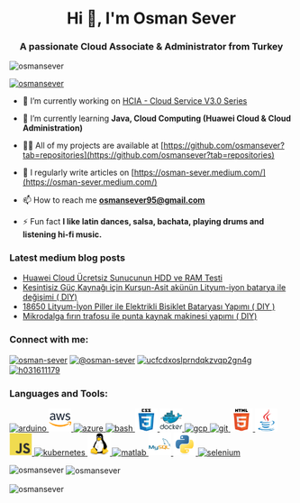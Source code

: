 <h1 align="center">Hi 👋, I'm Osman Sever</h1>
<h3 align="center">A passionate Cloud Associate & Administrator from Turkey</h3>

<p align="left"> <img src="https://komarev.com/ghpvc/?username=osmansever&label=Profile%20views&color=green&style=flat" alt="osmansever" /> </p>

<p align="left"> <a href="https://github.com/ryo-ma/github-profile-trophy"><img src="https://github-profile-trophy.vercel.app/?username=osmansever" alt="osmansever" /></a> </p>

- 🔭 I’m currently working on [HCIA - Cloud Service V3.0 Series](https://intl-education-en.huaweicloud.com/programs/a055705e-d5e9-41b9-ae17-7585a42d2a0a/about)

- 🌱 I’m currently learning **Java, Cloud Computing (Huawei Cloud & Cloud Administration)**

- 👨‍💻 All of my projects are available at [https://github.com/osmansever?tab=repositories](https://github.com/osmansever?tab=repositories)

- 📝 I regularly write articles on [https://osman-sever.medium.com/](https://osman-sever.medium.com/)

- 📫 How to reach me **osmansever95@gmail.com**

- ⚡ Fun fact **I like latin dances, salsa, bachata, playing drums and listening hi-fi music.**

### Latest medium blog posts
<!-- BLOG-POST-LIST:START -->
- [Huawei Cloud Ücretsiz Sunucunun HDD ve RAM Testi](https://osman-sever.medium.com/huawei-cloud-%C3%BCcretsiz-sunucunun-hdd-ve-ram-testi-23a1018c2bb4?source=rss-3ad27477b2d2------2)
- [Kesintisiz Güç Kaynağı için Kurşun-Asit akünün Lityum-iyon batarya ile değişimi &lpar; DIY&rpar;](https://osman-sever.medium.com/kesintisiz-g%C3%BC%C3%A7-kayna%C4%9F%C4%B1-i%C3%A7in-kur%C5%9Fun-asit-ak%C3%BCn%C3%BCn-lityum-iyon-batarya-ile-de%C4%9Fi%C5%9Fimi-diy-8f6bcd421295?source=rss-3ad27477b2d2------2)
- [18650 Lityum-İyon Piller ile Elektrikli Bisiklet Bataryası Yapımı &lpar; DIY &rpar;](https://osman-sever.medium.com/18650-lityum-i%CC%87yon-piller-ile-elektrikli-bisiklet-bataryas%C4%B1-yap%C4%B1m%C4%B1-diy-bd884588a0fd?source=rss-3ad27477b2d2------2)
- [Mikrodalga fırın trafosu ile punta kaynak makinesi yapımı &lpar; DIY&rpar;](https://osman-sever.medium.com/mikrodalgas%C4%B1-f%C4%B1r%C4%B1n-trafosu-ile-punta-kaynak-makinesi-yap%C4%B1m%C4%B1-diy-894b0f7fff68?source=rss-3ad27477b2d2------2)
<!-- BLOG-POST-LIST:END -->


<h3 align="left">Connect with me:</h3>
<p align="left">
<a href="https://linkedin.com/in/osman-sever" target="blank"><img align="center" src="https://raw.githubusercontent.com/rahuldkjain/github-profile-readme-generator/master/src/images/icons/Social/linked-in-alt.svg" alt="osman-sever" height="30" width="40" /></a>
<a href="https://medium.com/@osman-sever" target="blank"><img align="center" src="https://raw.githubusercontent.com/rahuldkjain/github-profile-readme-generator/master/src/images/icons/Social/medium.svg" alt="@osman-sever" height="30" width="40" /></a>
<a href="https://www.youtube.com/channel/UCfcDXOsLpRNdQKZvqP2GN4g" target="blank"><img align="center" src="https://raw.githubusercontent.com/rahuldkjain/github-profile-readme-generator/master/src/images/icons/Social/youtube.svg" alt="ucfcdxoslprndqkzvqp2gn4g" height="30" width="40" /></a>
<a href="https://www.hackerrank.com/h031611179" target="blank"><img align="center" src="https://raw.githubusercontent.com/rahuldkjain/github-profile-readme-generator/master/src/images/icons/Social/hackerrank.svg" alt="h031611179" height="30" width="40" /></a>
</p>

<h3 align="left">Languages and Tools:</h3>
<p align="left"> <a href="https://www.arduino.cc/" target="_blank" rel="noreferrer"> <img src="https://cdn.worldvectorlogo.com/logos/arduino-1.svg" alt="arduino" width="40" height="40"/> </a> <a href="https://aws.amazon.com" target="_blank" rel="noreferrer"> <img src="https://raw.githubusercontent.com/devicons/devicon/master/icons/amazonwebservices/amazonwebservices-original-wordmark.svg" alt="aws" width="40" height="40"/> </a> <a href="https://azure.microsoft.com/en-in/" target="_blank" rel="noreferrer"> <img src="https://www.vectorlogo.zone/logos/microsoft_azure/microsoft_azure-icon.svg" alt="azure" width="40" height="40"/> </a> <a href="https://www.gnu.org/software/bash/" target="_blank" rel="noreferrer"> <img src="https://www.vectorlogo.zone/logos/gnu_bash/gnu_bash-icon.svg" alt="bash" width="40" height="40"/> </a> <a href="https://www.w3schools.com/css/" target="_blank" rel="noreferrer"> <img src="https://raw.githubusercontent.com/devicons/devicon/master/icons/css3/css3-original-wordmark.svg" alt="css3" width="40" height="40"/> </a> <a href="https://www.docker.com/" target="_blank" rel="noreferrer"> <img src="https://raw.githubusercontent.com/devicons/devicon/master/icons/docker/docker-original-wordmark.svg" alt="docker" width="40" height="40"/> </a> <a href="https://cloud.google.com" target="_blank" rel="noreferrer"> <img src="https://www.vectorlogo.zone/logos/google_cloud/google_cloud-icon.svg" alt="gcp" width="40" height="40"/> </a> <a href="https://git-scm.com/" target="_blank" rel="noreferrer"> <img src="https://www.vectorlogo.zone/logos/git-scm/git-scm-icon.svg" alt="git" width="40" height="40"/> </a> <a href="https://www.w3.org/html/" target="_blank" rel="noreferrer"> <img src="https://raw.githubusercontent.com/devicons/devicon/master/icons/html5/html5-original-wordmark.svg" alt="html5" width="40" height="40"/> </a> <a href="https://www.java.com" target="_blank" rel="noreferrer"> <img src="https://raw.githubusercontent.com/devicons/devicon/master/icons/java/java-original.svg" alt="java" width="40" height="40"/> </a> <a href="https://developer.mozilla.org/en-US/docs/Web/JavaScript" target="_blank" rel="noreferrer"> <img src="https://raw.githubusercontent.com/devicons/devicon/master/icons/javascript/javascript-original.svg" alt="javascript" width="40" height="40"/> </a> <a href="https://kubernetes.io" target="_blank" rel="noreferrer"> <img src="https://www.vectorlogo.zone/logos/kubernetes/kubernetes-icon.svg" alt="kubernetes" width="40" height="40"/> </a> <a href="https://www.linux.org/" target="_blank" rel="noreferrer"> <img src="https://raw.githubusercontent.com/devicons/devicon/master/icons/linux/linux-original.svg" alt="linux" width="40" height="40"/> </a> <a href="https://www.mathworks.com/" target="_blank" rel="noreferrer"> <img src="https://upload.wikimedia.org/wikipedia/commons/2/21/Matlab_Logo.png" alt="matlab" width="40" height="40"/> </a> <a href="https://www.mysql.com/" target="_blank" rel="noreferrer"> <img src="https://raw.githubusercontent.com/devicons/devicon/master/icons/mysql/mysql-original-wordmark.svg" alt="mysql" width="40" height="40"/> </a> <a href="https://www.python.org" target="_blank" rel="noreferrer"> <img src="https://raw.githubusercontent.com/devicons/devicon/master/icons/python/python-original.svg" alt="python" width="40" height="40"/> </a> <a href="https://www.selenium.dev" target="_blank" rel="noreferrer"> <img src="https://raw.githubusercontent.com/detain/svg-logos/780f25886640cef088af994181646db2f6b1a3f8/svg/selenium-logo.svg" alt="selenium" width="40" height="40"/> </a> </p>

<p><img align="left" src="https://github-readme-stats.vercel.app/api/top-langs?username=osmansever&show_icons=true&locale=en&layout=compact" alt="osmansever" /></p>

<p>&nbsp;<img align="center" src="https://github-readme-stats.vercel.app/api?username=osmansever&show_icons=true&locale=en" alt="osmansever" /></p>

<p><img align="center" src="https://github-readme-streak-stats.herokuapp.com/?user=osmansever&" alt="osmansever" /></p>
